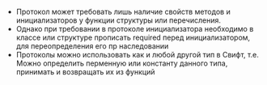 - Протокол может требовать лишь наличие свойств методов и инициализаторов у функции структуры или перечисления.
- Однако при требовании в протоколе инициализатора необходимо в классе или структуре прописать required перед инициализатором, для переопределения его пр наследовании
- Протоколы можно использовать как и любой другой тип в Свифт, т.е. Можно определить перменную или константу данного типа, принимать и возвращать их из функций